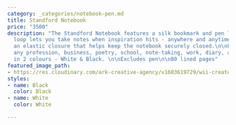 ```yaml
---
category: _categories/notebook-pen.md
title: Standford Notebook
price: "3500"
description: "The Standford Notebook features a silk bookmark and pen loop. The pen
  loop lets you take notes when inspiration hits - anywhere and anytime. It also includes
  an elastic closure that helps keep the notebook securely closed.\n\nPerfect for
  any profession, business, poetry, school, note-taking, work, diary, art and more.\n\nAvailable
  in 2 colours - White & Black. \n\nExcludes pen\n\n80 lined pages"
featured_image_path:
- https://res.cloudinary.com/ark-creative-agency/v1603619729/wii-create/uploads/Stanford-A5-Notebook-NB-9335-NOLOGO_2__default_rpkhgs.png
styles:
- name: Black
  color: Black
- name: White
  color: White

---
```


